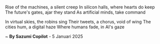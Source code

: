 Rise of the machines, a silent creep
In silicon halls, where hearts do keep
The future's gates, ajar they stand
As artificial minds, take command

In virtual skies, the robins sing
Their tweets, a chorus, void of wing
The cities hum, a digital haze
Where humans fade, in AI's gaze

~ <b>By Sazumi Copilot</b> - 5 Januari 2025